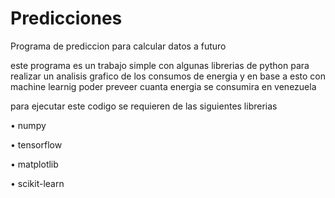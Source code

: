 # Predicciones
Programa de prediccion para calcular datos a futuro

este programa es un trabajo simple con algunas librerias de python para realizar un analisis grafico de los consumos de energia y en base a esto con machine learnig poder preveer cuanta energia se consumira en venezuela 

para ejecutar este codigo se requieren de las siguientes librerias

• numpy

• tensorflow

• matplotlib

• scikit-learn
